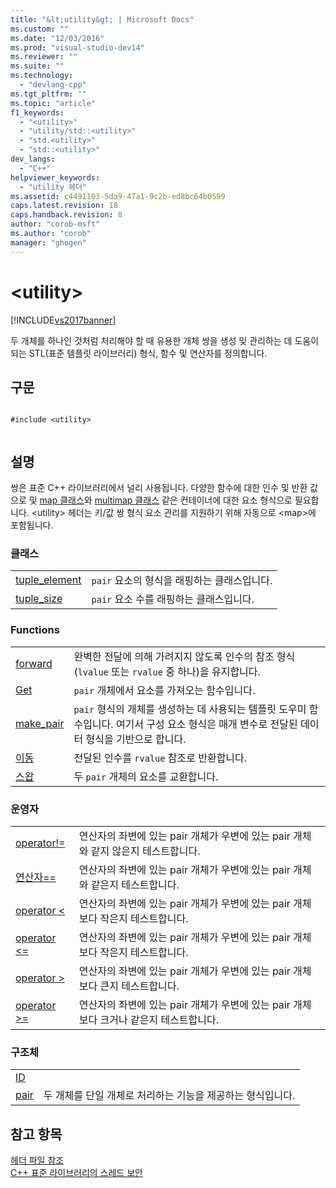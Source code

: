 ```yaml
---
title: "&lt;utility&gt; | Microsoft Docs"
ms.custom: ""
ms.date: "12/03/2016"
ms.prod: "visual-studio-dev14"
ms.reviewer: ""
ms.suite: ""
ms.technology: 
  - "devlang-cpp"
ms.tgt_pltfrm: ""
ms.topic: "article"
f1_keywords: 
  - "<utility>"
  - "utility/std::<utility>"
  - "std.<utility>"
  - "std::<utility>"
dev_langs: 
  - "C++"
helpviewer_keywords: 
  - "utility 헤더"
ms.assetid: c4491103-5da9-47a1-9c2b-ed8bc64b0599
caps.latest.revision: 18
caps.handback.revision: 8
author: "corob-msft"
ms.author: "corob"
manager: "ghogen"
---
```

# &lt;utility&gt;
[!INCLUDE[vs2017banner](../assembler/inline/includes/vs2017banner.md)]

두 개체를 하나인 것처럼 처리해야 할 때 유용한 개체 쌍을 생성 및 관리하는 데 도움이 되는 STL\(표준 템플릿 라이브러리\) 형식, 함수 및 연산자를 정의합니다.  
  
## 구문  
  
```  
  
#include <utility>  
  
```  
  
## 설명  
 쌍은 표준 C\+\+ 라이브러리에서 널리 사용됩니다.  다양한 함수에 대한 인수 및 반환 값으로 및 [map 클래스](../standard-library/map-class.md)와 [multimap 클래스](../standard-library/multimap-class.md) 같은 컨테이너에 대한 요소 형식으로 필요합니다.  \<utility\> 헤더는 키\/값 쌍 형식 요소 관리를 지원하기 위해 자동으로 \<map\>에 포함됩니다.  
  
### 클래스  
  
|||  
|-|-|  
|[tuple\_element](../standard-library/tuple-element-class-utility.md)|`pair` 요소의 형식을 래핑하는 클래스입니다.|  
|[tuple\_size](../standard-library/tuple-size-class-utility.md)|`pair` 요소 수를 래핑하는 클래스입니다.|  
  
### Functions  
  
|||  
|-|-|  
|[forward](../Topic/forward.md)|완벽한 전달에 의해 가려지지 않도록 인수의 참조 형식\(`lvalue` 또는 `rvalue` 중 하나\)을 유지합니다.|  
|[Get](../Topic/get%20Function%20%3Cutility%3E.md)|`pair` 개체에서 요소를 가져오는 함수입니다.|  
|[make\_pair](../Topic/make_pair.md)|`pair` 형식의 개체를 생성하는 데 사용되는 템플릿 도우미 함수입니다. 여기서 구성 요소 형식은 매개 변수로 전달된 데이터 형식을 기반으로 합니다.|  
|[이동](../Topic/move.md)|전달된 인수를 `rvalue` 참조로 반환합니다.|  
|[스왑](../Topic/swap%20\(%3Cutility%3E\).md)|두 `pair` 개체의 요소를 교환합니다.|  
  
### 운영자  
  
|||  
|-|-|  
|[operator\!\=](../Topic/operator!=%20\(%3Cutility%3E\).md)|연산자의 좌변에 있는 pair 개체가 우변에 있는 pair 개체와 같지 않은지 테스트합니다.|  
|[연산자\=\=](../Topic/operator==%20\(%3Cutility%3E\).md)|연산자의 좌변에 있는 pair 개체가 우변에 있는 pair 개체와 같은지 테스트합니다.|  
|[operator \<](../Topic/operator%3C%20\(%3Cutility%3E\).md)|연산자의 좌변에 있는 pair 개체가 우변에 있는 pair 개체보다 작은지 테스트합니다.|  
|[operator \<\=](../Topic/operator%3C=%20\(%3Cutility%3E\).md)|연산자의 좌변에 있는 pair 개체가 우변에 있는 pair 개체보다 작은지 테스트합니다.|  
|[operator \>](../Topic/operator%3E%20\(%3Cutility%3E\).md)|연산자의 좌변에 있는 pair 개체가 우변에 있는 pair 개체보다 큰지 테스트합니다.|  
|[operator \>\=](../Topic/operator%3E=%20\(%3Cutility%3E\).md)|연산자의 좌변에 있는 pair 개체가 우변에 있는 pair 개체보다 크거나 같은지 테스트합니다.|  
  
### 구조체  
  
|||  
|-|-|  
|[ID](../standard-library/identity-structure.md)||  
|[pair](../standard-library/pair-structure.md)|두 개체를 단일 개체로 처리하는 기능을 제공하는 형식입니다.|  
  
## 참고 항목  
 [헤더 파일 참조](../standard-library/cpp-standard-library-header-files.md)   
 [C\+\+ 표준 라이브러리의 스레드 보안](../standard-library/thread-safety-in-the-cpp-standard-library.md)